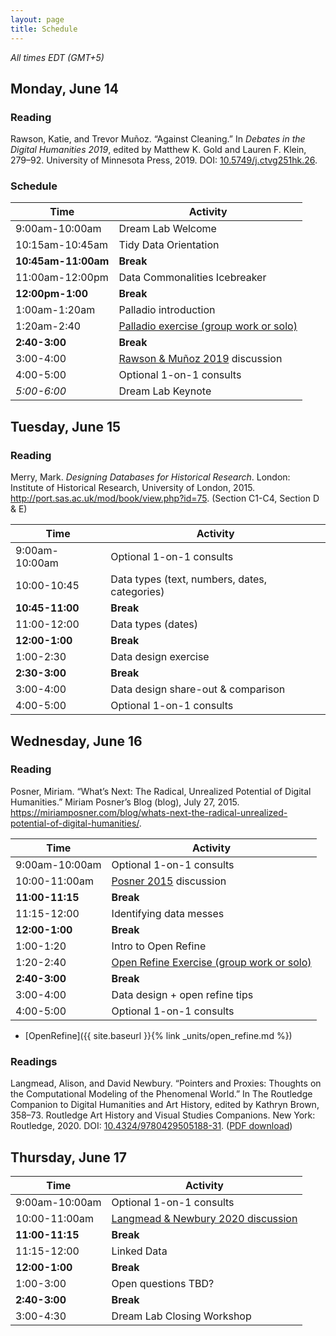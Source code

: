 ```yaml
---
layout: page
title: Schedule
---
```


*All times EDT (GMT+5)*

## Monday, June 14


### Reading

Rawson, Katie, and Trevor Muñoz. “Against Cleaning.” In *Debates in the Digital Humanities 2019*, edited by Matthew K. Gold and Lauren F. Klein, 279–92. University of Minnesota Press, 2019. DOI: [10.5749/j.ctvg251hk.26](https://doi.org/10.5749/j.ctvg251hk.26).

### Schedule

| Time                | Activity                                           |
| ------------------- | -------------------------------------------------- |
| 9:00am-10:00am      | Dream Lab Welcome                                  |
| 10:15am-10:45am     | Tidy Data Orientation                              |
| **10:45am-11:00am** | **Break**                                          |
| 11:00am-12:00pm     | Data Commonalities Icebreaker                      |
| **12:00pm-1:00**    | **Break**                                          |
| 1:00am-1:20am       | Palladio introduction                              |
| 1:20am-2:40         | [Palladio exercise (group work or solo)][Palladio] |
| **2:40-3:00**       | **Break**                                          |
| 3:00-4:00           | [Rawson & Muñoz 2019][rawson] discussion           |
| 4:00-5:00           | Optional 1-on-1 consults                           |
| *5:00-6:00*         | Dream Lab Keynote                                  |

[Palladio]: /mapping-knoedler-palladio/

[rawson]: https://doi.org/10.5749/j.ctvg251hk.26

## Tuesday, June 15

### Reading

Merry, Mark. *Designing Databases for Historical Research*. London: Institute of Historical Research, University of London, 2015. http://port.sas.ac.uk/mod/book/view.php?id=75. (Section C1-C4, Section D & E)

| Time            | Activity                                      |
| --------------- | --------------------------------------------- |
| 9:00am-10:00am  | Optional 1-on-1 consults                      |
| 10:00-10:45     | Data types (text, numbers, dates, categories) |
| **10:45-11:00** | **Break**                                     |
| 11:00-12:00     | Data types (dates)                            |
| **12:00-1:00**  | **Break**                                     |
| 1:00-2:30       | Data design exercise                          |
| **2:30-3:00**   | **Break**                                     |
| 3:00-4:00       | Data design share-out & comparison            |
| 4:00-5:00       | Optional 1-on-1 consults                      |


## Wednesday, June 16

### Reading

Posner, Miriam. “What’s Next: The Radical, Unrealized Potential of Digital Humanities.” Miriam Posner’s Blog (blog), July 27, 2015. https://miriamposner.com/blog/whats-next-the-radical-unrealized-potential-of-digital-humanities/.

[posner]: https://miriamposner.com/blog/whats-next-the-radical-unrealized-potential-of-digital-humanities/

[phor]: https://doi.org/10.46430/phen0023

| Time            | Activity                                          |
| --------------- | ------------------------------------------------- |
| 9:00am-10:00am  | Optional 1-on-1 consults                          |
| 10:00-11:00am   | [Posner 2015][posner] discussion                  |
| **11:00-11:15** | **Break**                                         |
| 11:15-12:00     | Identifying data messes                           |
| **12:00-1:00**  | **Break**                                         |
| 1:00-1:20       | Intro to Open Refine                              |
| 1:20-2:40       | [Open Refine Exercise (group work or solo)][phor] |
| **2:40-3:00**   | **Break**                                         |
| 3:00-4:00       | Data design + open refine tips                    |
| 4:00-5:00       | Optional 1-on-1 consults                          |

- [OpenRefine]({{ site.baseurl }}{% link _units/open_refine.md %})

### Readings

Langmead, Alison, and David Newbury. “Pointers and Proxies: Thoughts on the Computational Modeling of the Phenomenal World.” In The Routledge Companion to Digital Humanities and Art History, edited by Kathryn Brown, 358–73. Routledge Art History and Visual Studies Companions. New York: Routledge, 2020. DOI: [10.4324/9780429505188-31](https://doi.org/10.4324/9780429505188-31). ([PDF download][proxies])

[proxies]: https://cmu.box.com/s/bib2twnwu37756ypcvt77qltc6w9rsvh

## Thursday, June 17

| Time            | Activity                                      |
| --------------- | --------------------------------------------- |
| 9:00am-10:00am  | Optional 1-on-1 consults                      |
| 10:00-11:00am   | [Langmead & Newbury 2020 discussion][proxies] |
| **11:00-11:15** | **Break**                                     |
| 11:15-12:00     | Linked Data                                   |
| **12:00-1:00**  | **Break**                                     |
| 1:00-3:00       | Open questions TBD?                           |
| **2:40-3:00**   | **Break**                                     |
| 3:00-4:30       | Dream Lab Closing Workshop                    |